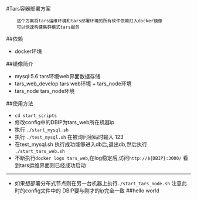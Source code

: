#Tars容器部署方案

```
    这个方案将tars运维环境和tars部署环境的所有软件依赖打入docker镜像
    可以快速构建集群模式tars服务
```
##依赖
* docker环境

##镜像简介
* mysql:5.6 tars环境web界面数据存储
* tars_web_develop tars web环境 + tars_node环境
* tars_node tars_node环境

##使用方法
* ```cd start_scripts```
* 修改config中的DBIP为tars_web所在机器ip
* 执行 ```./start_mysql.sh```
* 执行 ```./test_mysql.sh``` 在被询问密码时输入 123
* 在test_mysql.sh 执行成功能够进入db后,退出db,然后执行 ```./start_tars_web.sh```
* 不断执行```docker logs tars_web```,在log稳定后,访问```http://${DBIP}:3000/``` 看到tars运维界面则已经成功启动

----
* 如果想部署分布式节点则在另一台机器上执行```./start_tars_node.sh``` 注意此时的config文件中的 DBIP要与刚才的ip完全一致
##hello world


